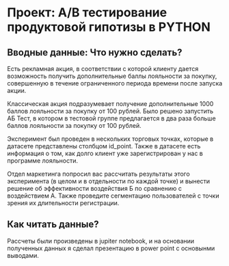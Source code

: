 # Проект: A/B тестирование продуктовой гипотизы в PYTHON

## Вводные данные: Что нужно сделать?
Есть рекламная акция, в соответствии с которой клиенту дается возможность получить дополнительные баллы лояльности за покупку, совершенную в течение ограниченного периода времени после запуска акции. 

Классическая акция подразумевает получение дополнительные 1000 баллов лояльности за покупку от 100 рублей. Было решено запустить АБ Тест, в котором в тестовой группе предлагается в два раза больше баллов лояльности за покупку от 100 рублей. 

Эксперимент был проведен в нескольких торговых точках, которые в датасете представлены столбцом id_point.  Также в датасете есть информация о том, как долго клиент уже зарегистрирован у нас в программе лояльности.

Отдел маркетинга попросил вас рассчитать результаты этого эксперимента (в целом и в отдельности по каждой точке) и вынести решение об эффективности воздействия Б по сравнению с воздействием А. Также проведите сегментацию пользователей с точки зрения их длительности регистрации.

## Как читать данные?
Рассчеты были произведены в jupiter notebook, и на основании полученных данных я сделал презентацию в power point с основынми выводами.

